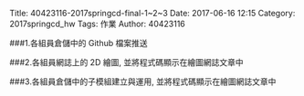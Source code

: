 Title: 40423116-2017springcd-final-1~2~3
Date: 2017-06-16 12:15
Category: 2017springcd_hw
Tags: 作業
Author: 40423116



<!-- PELICAN_END_SUMMARY -->

###1.各組員倉儲中的 Github 檔案推送
<!-- 導入 Brython 標準程式庫 -->
 
<script src="../data/Brython-3.3.1/brython.js"></script>
<script src="../data/Brython-3.3.1/brython_stdlib.js"></script>
 
<!-- 啟動 Brython -->
<script>
window.onload=function(){
// 設定 data/py 為共用程式路徑
brython({debug:1, pythonpath:['./../data/py']});
}
</script>
<!-- 以下實際利用  Brython 繪圖-->

<canvas id="onegear2" width="800" height="600"></canvas>

<div id="onegear_div" width="800" height="20"></div>

<script type="text/python3">
from browser import document as doc
import math
# deg 為角度轉為徑度的轉換因子
deg = math.pi/180.
# 定義 Spur 類別
class Spur(object):
    def __init__(self, ctx):
        self.ctx = ctx
        
# 設定畫線參數
#紅線
    def create_line(self, x1, y1, x2, y2, width=3, fill="red"):
    self.ctx.beginPath()
    self.ctx.lineWidth = width
    self.ctx.moveTo(x1, y1)
    self.ctx.lineTo(x2, y2)
    self.ctx.strokeStyle = fill
    self.ctx.stroke()
 
    ctx.save()
    ctx.translate( 400 , 300 )
    ctx.rotate(180*deg)
    ctx.translate( -400 , -300 )
    #4
    self.create_line3(50, 550, 50, 450)
    self.create_line3(50, 550,150, 450)
    self.create_line3(150, 350, 150, 550)
    #0
    self.create_line3(200, 350, 200, 550)
    self.create_line3(200, 550, 300, 550)
    self.create_line3(300, 350, 300, 550)
    self.create_line3(300, 350, 200, 350)
    #4
    self.create_line3(350, 550, 350, 450)
    self.create_line3(450, 350, 450, 550)
    self.create_line3(350, 450, 450, 450)
    #2
    self.create_line3(500, 550, 600, 550)
    self.create_line3(500, 450, 600, 450)
    self.create_line3(500, 350, 600, 350)
    self.create_line3(600, 550, 600, 450)
    self.create_line3(500, 350, 500, 450)
    #3
    self.create_line3(650, 550, 750, 550)
    self.create_line3(650, 450, 750, 450)
    self.create_line3(650, 350, 750, 350)
    self.create_line3(750, 550, 750, 350)
    #1
    self.create_line3(350, 50, 350,250 )
    #6
    self.create_line3(400, 250, 500,250 )
    self.create_line3(400, 150, 500,150 )
    self.create_line3(400, 50, 500,50 )
    self.create_line3(400, 50, 400, 250)
    self.create_line3(500, 150, 500, 50) 
    ctx.restore()

        if rd>rb:
            dr = (ra-rd)/imax
        else:
            dr=(ra-rb)/imax
        sigma=math.pi/(2*n)+math.tan(pa*deg)-pa*deg
        for j in range(-9, 10, +1):
            ang=-2.*j*math.pi/n+sigma
            ang2=2.*j*math.pi/n+sigma
            lxd=midx+rd*math.sin(ang2-2.*math.pi/n)
            lyd=midy-rd*math.cos(ang2-2.*math.pi/n)
            for i in range(imax+1):
                if rd>rb:
                    r=rd+i*dr
                else:
                    r=rb+i*dr
                theta=math.sqrt((r*r)/(rb*rb)-1.)
                alpha=theta-math.atan(theta)
                xpt=r*math.sin(alpha-ang)
                ypt=r*math.cos(alpha-ang)
                xd=rd*math.sin(-ang)
                yd=rd*math.cos(-ang)
                if(i==0):
                    last_x = midx+xd
                    last_y = midy-yd
            self.create_line((lxd),(lyd),(midx+xd),(midy-yd),fill=color)
            for i in range(imax+1):
                if rd>rb:
                    r=rd+i*dr
                else:
                    r=rb+i*dr
                theta=math.sqrt((r*r)/(rb*rb)-1.)
                alpha=theta-math.atan(theta)
                xpt=r*math.sin(ang2-alpha)
                ypt=r*math.cos(ang2-alpha)
                xd=rd*math.sin(ang2)
                yd=rd*math.cos(ang2)
                if(i==0):
                    last_x = midx+xd
                    last_y = midy-yd
                self.create_line((midx+xpt),(midy-ypt),(last_x),(last_y),fill=color)   
                if(i==imax):
                    rfx=midx+xpt
                    rfy=midy-ypt
                last_x = midx+xpt
                last_y = midy-ypt
            self.create_line(lfx,lfy,rfx,rfy,fill=color)
canvas = doc['onegear2']
ctx = canvas.getContext("2d")
x = (canvas.width)/2
y = (canvas.height)/2
r = 0.8*(canvas.height/2)
# 齒數
n = 36
# 壓力角
pa = 20
Spur(ctx).Gear(x, y, r, n, pa, "blue")
</script>

###2.各組員網誌上的 2D 繪圖, 並將程式碼顯示在繪圖網誌文章中

###3.各組員倉儲中的子模組建立與運用, 並將程式碼顯示在繪圖網誌文章中